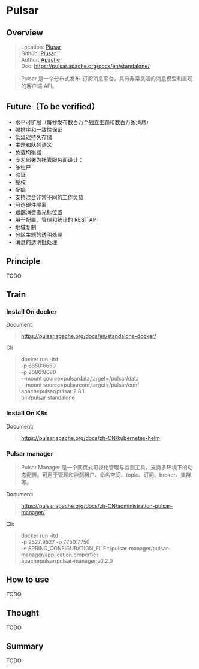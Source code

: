 # Pulsar

## Overview

> Location: [Plusar](https://pulsar.apache.org/)  
> Github: [Plusar](https://github.com/apache/pulsar)  
> Author: [Apache](https://www.apache.org/)  
> Doc: <https://pulsar.apache.org/docs/en/standalone/>

> Pulsar 是一个分布式发布-订阅消息平台，具有非常灵活的消息模型和直观的客户端 API。

## Future（To be verified）

* 水平可扩展（每秒发布数百万个独立主题和数百万条消息）
* 强排序和一致性保证
* 低延迟持久存储
* 主题和队列语义
* 负载均衡器
* 专为部署为托管服务而设计：
* 多租户
* 验证
* 授权
* 配额
* 支持混合非常不同的工作负载
* 可选硬件隔离
* 跟踪消费者光标位置
* 用于配置、管理和统计的 REST API
* 地域复制
* 分区主题的透明处理
* 消息的透明批处理

## Principle

TODO

## Train

### Install On docker

Document
> <https://pulsar.apache.org/docs/en/standalone-docker/>

Cli
> docker run -itd \
  -p 6650:6650 \
  -p 8080:8080 \
  --mount source=pulsardata,target=/pulsar/data \
  --mount source=pulsarconf,target=/pulsar/conf \
  apachepulsar/pulsar:2.8.1 \
  bin/pulsar standalone

### Install On K8s

Document:
> <https://pulsar.apache.org/docs/zh-CN/kubernetes-helm>

### Pulsar manager

> Pulsar Manager 是一个网页式可视化管理与监测工具，支持多环境下的动态配置。可用于管理和监测租户、命名空间、topic、订阅、broker、集群等。

Document:
> <https://pulsar.apache.org/docs/zh-CN/administration-pulsar-manager/>

Cli:
> docker run -itd \
    -p 9527:9527 -p 7750:7750 \
    -e SPRING_CONFIGURATION_FILE=/pulsar-manager/pulsar-manager/application.properties \
    apachepulsar/pulsar-manager:v0.2.0

## How to use

TODO

## Thought

TODO

## Summary

TODO
